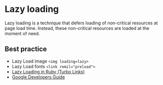 # Lazy loading

Lazy loading is a technique that defers loading of non-critical resources at page load time. Instead, these non-critical resources are loaded at the moment of need.

## Best practice

* Lazy Load image `<img loading=lazy>`
* Lazy Load fonts `<link remil="preload">`
* [Lazy Loading in Ruby (Turbo Links)](https://turbo-showcase.herokuapp.com/)
* [Google Developers Guide](https://developers.google.com/search/docs/guides/lazy-loading)
